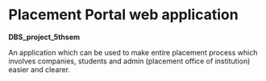<h1>Placement Portal web application</h1> 

<strong>DBS_project_5thsem</strong> 

An application which can be used to make entire placement process which involves companies, students and admin (placement office of institution) easier and clearer. 
